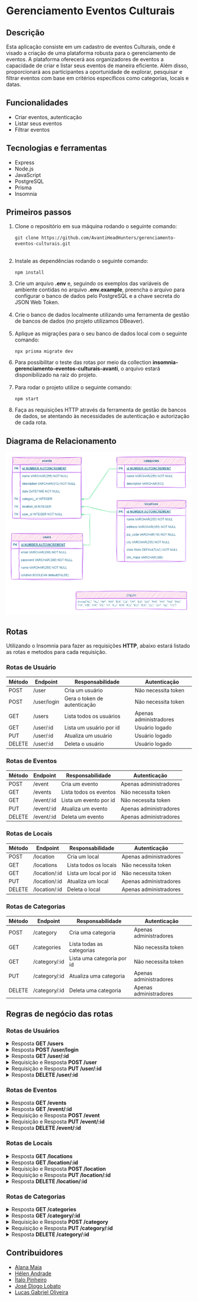 <h1>Gerenciamento Eventos Culturais</h1>
<h2>Descrição</h2>
<p>
  Esta aplicação consiste em um cadastro de eventos Culturais, onde é visado a
  criação de uma plataforma robusta para o gerenciamento de eventos. A
  plataforma oferecerá aos organizadores de eventos a capacidade de criar e
  listar seus eventos de maneira eficiente. Além disso, proporcionará aos
  participantes a oportunidade de explorar, pesquisar e filtrar eventos com base
  em critérios específicos como categorias, locais e datas.
</p>
<h2><strong>Funcionalidades</strong></h2>
<ul>
  <li>Criar eventos, autenticação</li>
  <li>Listar seus eventos</li>
  <li>Filtrar eventos</li>
</ul>
<h2><strong>Tecnologias e ferramentas</strong></h2>
<ul>
  <li>Express</li>
  <li>Node.js</li>
  <li>JavaScript</li>
  <li>PostgreSQL</li>
  <li>Prisma</li>
  <li>Insomnia</li>
</ul>
<h2><strong>Primeiros passos</strong></h2>
<ol>
  <li>Clone o repositório em sua máquina rodando o seguinte comando:</li>
  <pre><code>git clone https://github.com/AvantiHeadHunters/gerenciamento-eventos-culturais.git</code></pre>
  <br />
  <li>
    Instale as dependências rodando o seguinte comando:
    <pre><code>npm install</code></pre>
  </li>
  <li>
    Crie um arquivo <strong>.env</strong> e, seguindo os exemplos das variáveis
    de ambiente contidas no arquivo <strong>.env.example</strong>, preencha o
    arquivo para configurar o banco de dados pelo PostgreSQL e a chave secreta
    do JSON Web Token.
  </li>
  <br />
  <li>
    Crie o banco de dados localmente utilizando uma ferramenta de gestão de
    bancos de dados (no projeto utilizamos DBeaver).
  </li>
  <br />
  <li>
    Aplique as migrações para o seu banco de dados local com o seguinte comando:
  </li>
  <pre><code>npx prisma migrate dev</code></pre>
  <li>
    Para possibilitar o teste das rotas por meio da collection
    <strong>insomnia-gerenciamento-eventos-culturais-avanti</strong>, o arquivo
    estará disponibilizado na raiz do projeto.
  </li>
  <br />
  <li>Para rodar o projeto utilize o seguinte comando:</li>
  <pre><code>npm start</code></pre>
  <li>
    Faça as requisições HTTP através da ferramenta de gestão de bancos de dados,
    se atentando às necessidades de autenticação e autorização de cada rota.
  </li>
</ol>
<h2><strong>Diagrama de Relacionamento</strong></h2>
<img src="DER.png" alt="Imagem do diagrama de Relacionamento" />
<h2><strong>Rotas</strong></h2>
<p>
  Utilizando o Insomnia para fazer as requisições <strong>HTTP</strong>, abaixo
  estará listado as rotas e metodos para cada requisição.
</p>
<h3>Rotas de Usuário</h3>
<table>
  <thead>
    <tr>
      <th>Método</th>
      <th>Endpoint</th>
      <th>Responsabilidade</th>
      <th>Autenticação</th>
    </tr>
  </thead>
  <tbody>
    <tr>
      <td>POST</td>
      <td>/user</td>
      <td>Cria um usuário</td>
      <td>Não necessita token</td>
    </tr>
    <tr>
      <td>POST</td>
      <td>/user/login</td>
      <td>Gera o token de autenticação</td>
      <td>Não necessita token</td>
    </tr>
    <tr>
      <td>GET</td>
      <td>/users</td>
      <td>Lista todos os usuários</td>
      <td>Apenas administradores</td>
    </tr>
    <tr>
      <td>GET</td>
      <td>/user/:id</td>
      <td>Lista um usuário por id</td>
      <td>Usuário logado</td>
    </tr>
    <tr>
      <td>PUT</td>
      <td>/user/:id</td>
      <td>Atualiza um usuário</td>
      <td>Usuário logado</td>
    </tr>
    <tr>
      <td>DELETE</td>
      <td>/user/:id</td>
      <td>Deleta o usuário</td>
      <td>Usuário logado</td>
    </tr>
  </tbody>
</table>
<h3>Rotas de Eventos</h3>
<table>
  <thead>
    <tr>
      <th>Método</th>
      <th>Endpoint</th>
      <th>Responsabilidade</th>
      <th>Autenticação</th>
    </tr>
  </thead>
  <tbody>
    <tr>
      <td>POST</td>
      <td>/event</td>
      <td>Cria um evento</td>
      <td>Apenas administradores</td>
    </tr>
    <tr>
      <td>GET</td>
      <td>/events</td>
      <td>Lista todos os eventos</td>
      <td>Não necessita token</td>
    </tr>
    <tr>
      <td>GET</td>
      <td>/event/:id</td>
      <td>Lista um evento por id</td>
      <td>Não necessita token</td>
    </tr>
    <tr>
      <td>PUT</td>
      <td>/event/:id</td>
      <td>Atualiza um evento</td>
      <td>Apenas administradores</td>
    </tr>
    <tr>
      <td>DELETE</td>
      <td>/event/:id</td>
      <td>Deleta um evento</td>
      <td>Apenas administradores</td>
    </tr>
  </tbody>
</table>
<h3>Rotas de Locais</h3>
<table>
  <thead>
    <tr>
      <th>Método</th>
      <th>Endpoint</th>
      <th>Responsabilidade</th>
      <th>Autenticação</th>
    </tr>
  </thead>
  <tbody>
    <tr>
      <td>POST</td>
      <td>/location</td>
      <td>Cria um local</td>
      <td>Apenas administradores</td>
    </tr>
    <tr>
      <td>GET</td>
      <td>/locations</td>
      <td>Lista todos os locais</td>
      <td>Não necessita token</td>
    </tr>
    <tr>
      <td>GET</td>
      <td>/location/:id</td>
      <td>Lista um local por id</td>
      <td>Não necessita token</td>
    </tr>
    <tr>
      <td>PUT</td>
      <td>/location/:id</td>
      <td>Atualiza um local</td>
      <td>Apenas administradores</td>
    </tr>
    <tr>
      <td>DELETE</td>
      <td>/location/:id</td>
      <td>Deleta o local</td>
      <td>Apenas administradores</td>
    </tr>
  </tbody>
</table>
<h3>Rotas de Categorias</h3>
<table>
  <thead>
    <tr>
      <th>Método</th>
      <th>Endpoint</th>
      <th>Responsabilidade</th>
      <th>Autenticação</th>
    </tr>
  </thead>
  <tbody>
    <tr>
      <td>POST</td>
      <td>/category</td>
      <td>Cria uma categoria</td>
      <td>Apenas administradores</td>
    </tr>
    <tr>
      <td>GET</td>
      <td>/categories</td>
      <td>Lista todas as categorias</td>
      <td>Não necessita token</td>
    </tr>
    <tr>
      <td>GET</td>
      <td>/category/:id</td>
      <td>Lista uma categoria por id</td>
      <td>Não necessita token</td>
    </tr>
    <tr>
      <td>PUT</td>
      <td>/category/:id</td>
      <td>Atualiza uma categoria</td>
      <td>Apenas administradores</td>
    </tr>
    <tr>
      <td>DELETE</td>
      <td>/category/:id</td>
      <td>Deleta uma categoria</td>
      <td>Apenas administradores</td>
    </tr>
  </tbody>
</table>

<h2><strong>Regras de negócio das rotas</strong></h2>

<h3>Rotas de Usuários</h3>
<details>
<summary>Resposta <b>GET /users</b></summary>
<br>
<ul>
    <li>Retorna todos os usuários cadastrados.</li>
    <li>Requisição necessita de autorização.</li>
</ul>
<p style="color:gray;">Exemplo de sucesso na resposta, status 200:</p>

```json
[
  {
    "id": 1,
    "name": "Maria",
    "email": "maria@mail.com",
    "isAdmin": false
  },
  {
    "id": 2,
    "name": "João",
    "email": "joao@mail.com",
    "isAdmin": true
  }
]
```

</details>

<details>
<summary>Resposta <b>POST /user/login</b></summary>
<ul>
    <li>Permite que o usuário faça o login, gerando um token de autenticação.</li>
    <li>Requisição não necessita de autenticação.</li>
    <li> Caso o usuário erre o email ou a senha, a resposta será um status 401.</li>
</ul>
<p style="color:gray;">Exemplo de requisição:</p>

```json
{
  "email": "joao@mail.com",
  "password": "1234"
}
```

<p style="color:gray;">Exemplo de sucesso na resposta, status 200:</p>

```json
{
  "token": "eyJhbGciOiJIUzI1NiIsInR5cCI6IkpXVCJ9.eyJ1c2VyX2lkIjoyLCJpc0FkbWluIjp0cnVlLCJpYXQiOjE3MTQ3NjUzOTMsImV4cCI6MTcxNDc3MjU5M30.WFnIqdS3sFyzTdunq35va9FvdnL0F4yF6zwEbgjc2uo",
  "userId": 2,
  "email": "joao@mail.com",
  "isAdmin": true
}
```

<p style="color:gray;">Exemplo de requisição com credenciais erradas, status 401:</p>

```json
{
  "message": "Unauthorized"
}
```

</details>

<details>
<summary>Resposta <b>GET /user/:id</b></summary>
<ul>
    <li>Retorna um usuário específico cadastrado.</li>
    <li>Requisição necessita de autenticação.</li>
    <li> Caso o usuário não seja encontrado, a resposta será um status 404.</li>
</ul>
<p style="color:gray;">Exemplo de sucesso na resposta, status 200:</p>

```json
{
  "id": 1,
  "name": "Maria",
  "email": "maria@mail.com",
  "password": "$2b$10$QdGpL33O.OV8.AE44cBU3.n7zD1uQbe/3fVp7f6N6gDWitQk2cj.y",
  "isAdmin": false,
  "event": []
}
```

<p style="color:gray;">Exemplo de local não encontrado, status 404:</p>

```json
{
  "error": "User not found"
}
```

</details>

<details>
<summary>Requisição e Resposta <b>POST /user</b></summary>
<ul>
    <li>Cria um usuário.</li>
    <li>Requisição não necessita de autenticação.</li>
    <li> Caso a requisição seja bem sucedida, a resposta será um status 201.</li>
    <li> Caso a requisição seja feita com um email já existente no banco de dados, a resposta será um status 409.</li>
</ul>
<p style="color:gray;">Exemplo de requisição:</p>

```json
{
  "email": "maria@mail.com",
  "password": "1234",
  "name": "Maria"
}
```

<p style="color:gray;">Exemplo de sucesso na resposta, status 201:</p>

```json
{
  "id": 1,
  "name": "Maria",
  "email": "maria@mail.com",
  "isAdmin": false
}
```

<p style="color:gray;">Exemplo de falha na resposta, status 409:</p>

```json
{
  "error": "Email already exists"
}
```

</details>

<details>
<summary>Requisição e Resposta <b>PUT /user/:id</b></summary>
<ul>
    <li>Atualiza um usuário.</li>
    <li>Requisição necessita de autenticação.</li>
    <li> Caso a requisição seja bem sucedida, a resposta será um status 200.</li>
    <li> Caso a requisição seja mal sucedida, não sendo encontrado o usuário, a resposta será um status 404.</li>
    <li> Caso a requisição seja mal sucedida, não estando o usuário atenticado, a resposta será um status 401.</li>
</ul>
<p style="color:gray;">Exemplo de requisição:</p>

```json
{
  "email": "joao@mail.com",
  "name": "Joãozinho",
  "password": "1234"
}
```

<p style="color:gray;">Exemplo de sucesso na resposta, status 200:</p>

```json
{
  "id": 2,
  "name": "Joãozinho",
  "email": "joao@mail.com",
  "isAdmin": true
}
```

<p style="color:gray;">Exemplo de falha na resposta, status 404:</p>

```json
{
  "error": "User not found"
}
```

<p style="color:gray;">Exemplo de falha na resposta, status 401:</p>

```json
{
  "message": "Token Missing"
}
```

</details>

<details>
<summary>Resposta <b>DELETE /user/:id</b></summary>
<ul>
    <li>Deleta um usuário.</li>
    <li>Requisição necessita de autenticação.</li>
    <li>Caso a requisição seja bem sucedida, a resposta será um status 204.</li>
    <li> Caso a requisição seja mal sucedida, não sendo encontrado o usuário, a resposta será um status 404.</li>
    <li> Caso a requisição seja mal sucedida, não estando o usuário atenticado, a resposta será um status 401.</li>
</ul>

<p style="color:gray;">Exemplo de falha na resposta, status 404:</p>

```json
{
  "error": "User not found"
}
```

<p style="color:gray;">Exemplo de falha na resposta, status 401:</p>

```json
{
  "message": "Token Missing"
}
```

</details>

<h3>Rotas de Eventos</h3>
<details>
<summary>Resposta <b>GET /events</b></summary>
<br>
<ul>
    <li>Retorna todos os eventos cadastrados.</li>
    <li>Requisição não necessita de autenticação.</li>
</ul>
<p style="color:gray;">Exemplo de sucesso na resposta, status 200:</p>

```json

        {
            "id": 1,
            "name": "Evento 1",
            "description": "Descrição do Evento",
            "date": "2024-04-30T12:00:00.000Z",
            "category_id": 1,
            "location_id": 1,
            "user_id": 6
        },
        {
            "id": 2,
            "name": "Evento 2",
            "description": "Descrição do Evento",
            "date": "2024-04-30T12:00:00.000Z",
            "category_id": 1,
            "location_id": 1,
            "user_id": 6
        }
```

</details>

<details>
<summary>Resposta <b>GET /event/:id</b></summary>
<ul>
    <li>Retorna um evento específico cadastrado.</li>
    <li>Requisição não necessita de autenticação.</li>
    <li> Caso o evento não seja encontrado, a resposta será um status 404.</li>
</ul>
<p style="color:gray;">Exemplo de sucesso na resposta, status 200:</p>

```json
{
  "id": 2,
  "name": "Evento 2",
  "description": "Descrição do Evento",
  "date": "2024-04-30T12:00:00.000Z",
  "category_id": 1,
  "location_id": 1,
  "user_id": 6,
  "location": {
    "name": "Novo local",
    "address": "Rua X",
    "city": "Cidade",
    "state": "AC"
  }
}
```

<p style="color:gray;">Exemplo de evento não encontrado, status 404:</p>

```json
{
  "message": "Event not found"
}
```

</details>

<details>
<summary>Requisição e Resposta <b>POST /event</b></summary>
<ul>
    <li>Cria um evento.</li>
    <li>Requisição necessita de autorização.</li>
    <li> Caso a requisição seja bem sucedida, a resposta será um status 201.</li>
    <li> Caso a requisição seja mal sucedida, a resposta será um status 401.</li>
</ul>
<p style="color:gray;">Exemplo de requisição:</p>

```json
{
  "name": "Evento 3",
  "description": "Descrição do Evento",
  "date": "2024-04-30T12:00:00Z",
  "categoryId": 1,
  "locationId": 1,
  "userId": 6
}
```

<p style="color:gray;">Exemplo de sucesso na resposta, status 201:</p>

```json
{
  "id": 3,
  "name": "Evento 3",
  "description": "Descrição do Evento",
  "date": "2024-04-30T12:00:00.000Z",
  "category_id": 1,
  "location_id": 1,
  "user_id": 6
}
```

<p style="color:gray;">Exemplo de falha por não autorização, status 401:</p>

```json
{
  "message": "Forbidden"
}
```

</details>

<details>
<summary>Requisição e Resposta <b>PUT /event/:id</b></summary>
<ul>
    <li>Atualiza um evento.</li>
    <li>Requisição necessita de autorização.</li>
    <li> Caso a requisição seja bem sucedida, a resposta será um status 200.</li>
    <li> Caso a requisição seja mal sucedida, a resposta será um status 401.</li>
</ul>
<p style="color:gray;">Exemplo de requisição:</p>

```json
{
  "name": "Evento modificado",
  "description": "Descrição do Evento modificado",
  "date": "2024-01-28",
  "categoryId": 1,
  "locationId": 1,
  "userId": 6
}
```

<p style="color:gray;">Exemplo de sucesso na resposta, status 200:</p>

```json
{
  "id": 4,
  "name": "Evento modificado",
  "description": "Descrição do Evento modificado",
  "date": "2024-01-28T00:00:00.000Z",
  "category_id": 1,
  "location_id": 1,
  "user_id": 6
}
```

<p style="color:gray;">Exemplo de falha por não autorização, status 401:</p>

```json
{
  "message": "Forbidden"
}
```

</details>

<details>
<summary>Resposta <b>DELETE /event/:id</b></summary>
<ul>
    <li>Deleta um evento.</li>
    <li>Requisição necessita de autorização.</li>
    <li> Caso a requisição seja bem sucedida, a resposta será um status 204.</li>
</ul>

<p style="color:gray;">Exemplo de falha por não autorização, status 401:</p>

```json
{
  "message": "Forbidden"
}
```

</details>

<h3>Rotas de Locais</h3>
<details>
<summary>Resposta <b>GET /locations</b></summary>
<br>
<ul>
    <li>Retorna todos os locais cadastrados.</li>
    <li>Requisição não necessita de autenticação.</li>
</ul>
<p style="color:gray;">Exemplo de sucesso na resposta, status 200:</p>

```json
[
  {
    "id": 1,
    "name": "Casa de festa teste",
    "address": "Rua 1",
    "zip_code": "12345670",
    "city": "Rio de Janeiro",
    "state": "RJ",
    "link_maps": null
  },
  {
    "id": 2,
    "name": "Teatro de teste",
    "address": "Avenida 2",
    "zip_code": "12345680",
    "city": "Fortaleza",
    "state": "CE",
    "link_maps": "https://www.google.com/maps"
  }
]
```

</details>

<details>
<summary>Resposta <b>GET /location/:id</b></summary>
<ul>
    <li>Retorna um local específico cadastrado.</li>
    <li>Requisição não necessita de autenticação.</li>
    <li> Caso o local não seja encontrado, a resposta será um status 404.</li>
</ul>
<p style="color:gray;">Exemplo de sucesso na resposta, status 200:</p>

```json
{
  "id": 1,
  "name": "Casa de festa teste",
  "address": "Rua 1",
  "zip_code": "12345670",
  "city": "Rio de Janeiro",
  "state": "RJ",
  "link_maps": null
}
```

<p style="color:gray;">Exemplo de local não encontrado, status 404:</p>

```json
{
  "message": "Location not found"
}
```

</details>

<details>
<summary>Requisição e Resposta <b>POST /location</b></summary>
<ul>
    <li>Cria um local.</li>
    <li>Requisição necessita de autorização.</li>
    <li> Caso a requisição seja bem sucedida, a resposta será um status 201.</li>
    <li> Caso a requisição seja mal sucedida, a resposta será um status 401.</li>
</ul>
<p style="color:gray;">Exemplo de requisição:</p>

```json
{
  "name": "Casa de festa teste",
  "address": "Rua 1",
  "zip_code": "12345670",
  "city": "Rio de Janeiro",
  "state": "RJ",
  "link_maps": null
}
```

<p style="color:gray;">Exemplo de sucesso na resposta, status 201:</p>

```json
{
  "id": 1,
  "name": "Casa de festa teste",
  "address": "Rua 1",
  "zip_code": "12345670",
  "city": "Rio de Janeiro",
  "state": "RJ",
  "link_maps": null
}
```

<p style="color:gray;">Exemplo de falha na resposta, status 401:</p>

```json
{
  "message": "Unauthorized"
}
```

</details>

<details>
<summary>Requisição e Resposta <b>PUT /location/:id</b></summary>
<ul>
    <li>Atualiza um local.</li>
    <li>Requisição necessita de autorização.</li>
    <li> Caso a requisição seja bem sucedida, a resposta será um status 200.</li>
    <li> Caso a requisição seja mal sucedida, a resposta será um status 401.</li>
</ul>
<p style="color:gray;">Exemplo de requisição:</p>

```json
{
  "name": "Casa de festa",
  "address": "Rua 1",
  "zip_code": "12345670",
  "city": "Rio de Janeiro",
  "state": "RJ",
  "link_maps": null
}
```

<p style="color:gray;">Exemplo de sucesso na resposta, status 200:</p>

```json
{
  "id": 1,
  "name": "Casa de festa",
  "address": "Rua 1",
  "zip_code": "12345670",
  "city": "Rio de Janeiro",
  "state": "RJ",
  "link_maps": null
}
```

<p style="color:gray;">Exemplo de falha na resposta, status 401:</p>

```json
{
  "message": "Unauthorized"
}
```

</details>

<details>
<summary>Resposta <b>DELETE /location/:id</b></summary>
<ul>
    <li>Deleta um local.</li>
    <li>Requisição necessita de autorização.</li>
    <li> Caso a requisição seja bem sucedida, a resposta será um status 204.</li>
</ul>

<p style="color:gray;">Exemplo de fala na resposta, status 401:</p>

```json
{
  "message": "Unauthorized"
}
```

</details>

<h3>Rotas de Categorias</h3>
<details>
<summary>Resposta <b>GET /categories</b></summary>
<br>
<ul>
    <li>Retorna todas as categorias cadastradas.</li>
    <li>Requisição não necessita de autenticação.</li>
</ul>
<p style="color:gray;">Exemplo de sucesso na resposta, status 200:</p>

```json
[
  {
    "id": 1,
    "name": "Show"
  },
  {
    "id": 2,
    "name": "Teatro"
  }
]
```

</details>

<details>
<summary>Resposta <b>GET /category/:id</b></summary>
<ul>
    <li>Retorna uma categoria específica cadastrada.</li>
    <li>Requisição não necessita de autenticação.</li>
    <li> Caso a categoria não seja encontrada, a resposta será um status 404.</li>
</ul>
<p style="color:gray;">Exemplo de sucesso na resposta, status 200:</p>
    
```json
        {
            "id": 1,
            "name": "Show"
        }
```
<p style="color:gray;">Exemplo de categoria não encontrada, status 404:</p>

```json
{
  "error": "Category not found"
}
```

</details>

<details>
<summary>Requisição e Resposta <b>POST /category</b></summary>
<ul>
    <li>Cria uma categoria.</li>
    <li>Requisição necessita de autorização.</li>
    <li> Caso a requisição seja bem sucedida, a resposta será um status 201.</li>
    <li> Caso a requisição seja mal sucedida, a resposta será um status 401.</li>
</ul>

<p style="color:gray;">Exemplo de requisição:</p>

```json
{
  "name": "Show"
}
```

<p style="color:gray;">Exemplo de sucesso na resposta, status 201:</p>

```json
{
  "id": 1,
  "name": "Show"
}
```

<p style="color:gray;">Exemplo de falha na resposta, status 401:</p>

```json
{
  "message": "Unauthorized"
}
```

</details>

<details>
<summary>Requisição e Resposta <b>PUT /category/:id</b></summary>
<ul>
    <li>Atualiza uma categoria.</li>
    <li>Requisição necessita de autorização.</li>
    <li> Caso a requisição seja bem sucedida, a resposta será um status 200.</li>
    <li> Caso a requisição seja mal sucedida, a resposta será um status 401.</li>
</ul>

<p style="color:gray;">Exemplo de requisição:</p>

```json
{
  "name": "Esporte"
}
```

<p style="color:gray;">Exemplo de sucesso na resposta, status 200:</p>

```json
{
  "id": 1,
  "name": "Esporte"
}
```

<p style="color:gray;">Exemplo de falha na resposta, status 401:</p>

```json
{
  "message": "Unauthorized"
}
```

</details>

<details>
<summary>Resposta <b>DELETE /category/:id</b></summary>
<ul>
    <li>Deleta uma categoria.</li>
    <li>Requisição necessita de autorização.</li>
    <li> Caso a requisição seja bem sucedida, a resposta será um status 204.</li>
</ul>

<p style="color:gray;">Exemplo de fala na resposta, status 401:</p>

```json
{
  "message": "Unauthorized"
}
```

</details>

<h2>Contribuidores</h2>
<ul>
    <li><a href="https://github.com/nicegrrrl">Alana Maia</a></li>
    <li><a href="https://github.com/HelenAndrade">Hélen Andrade</a></li>
    <li><a href="https://github.com/repository-italo">Ítalo Pinheiro</a></li>
    <li><a href="https://github.com/LobatoDiogo">José Diogo Lobato</a></li>
    <li><a href="https://github.com/Gabrielx11">Lucas Gabriel Oliveira</a></li>

